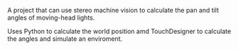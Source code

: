 A project that can use stereo machine vision to calculate the pan and tilt angles of moving-head lights.

Uses Python to calculate the world position amd TouchDesigner to calculate the angles and simulate an enviroment.
